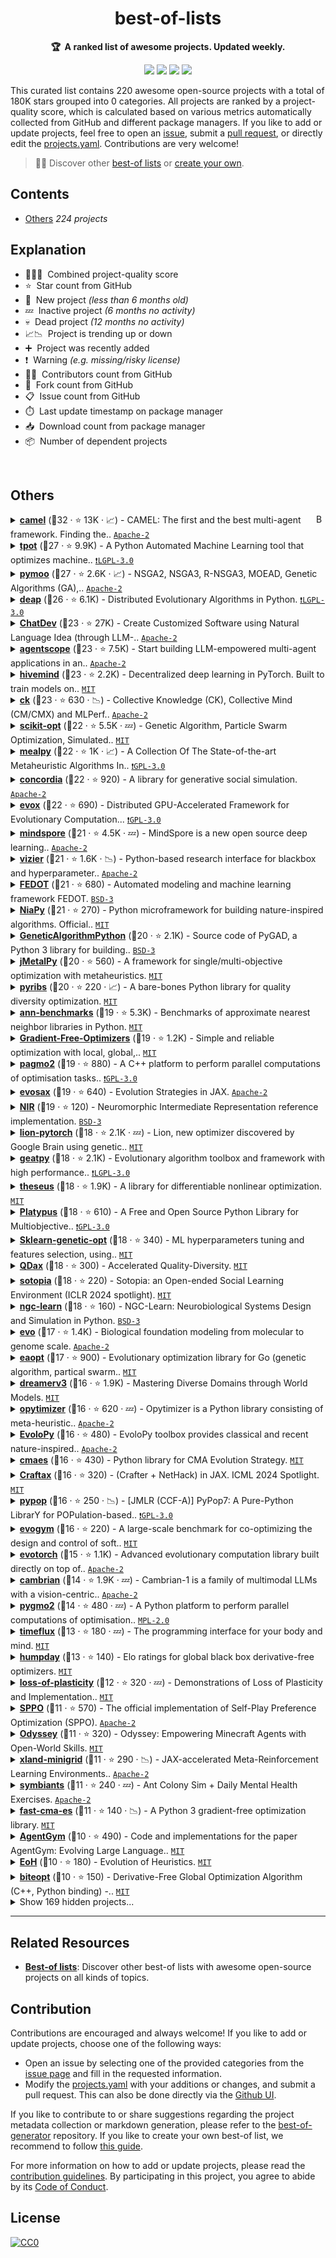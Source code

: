 <!-- markdownlint-disable -->
<h1 align="center">
    best-of-lists
    <br>
</h1>

<p align="center">
    <strong>🏆&nbsp; A ranked list of awesome projects. Updated weekly.</strong>
</p>

<p align="center">
    <a href="https://best-of.org" title="Best-of Badge"><img src="http://bit.ly/3o3EHNN"></a>
    <a href="#Contents" title="Project Count"><img src="https://img.shields.io/badge/projects-220-blue.svg?color=5ac4bf"></a>
    <a href="#Contribution" title="Contributions are welcome"><img src="https://img.shields.io/badge/contributions-welcome-green.svg"></a>
    <a href="https://github.com/evdcush/best-of-lists/releases" title="Best-of Updates"><img src="https://img.shields.io/github/release-date/evdcush/best-of-lists?color=green&label=updated"></a>
</p>

This curated list contains 220 awesome open-source projects with a total of 180K stars grouped into 0 categories. All projects are ranked by a project-quality score, which is calculated based on various metrics automatically collected from GitHub and different package managers. If you like to add or update projects, feel free to open an [issue](https://github.com/evdcush/best-of-lists/issues/new/choose), submit a [pull request](https://github.com/evdcush/best-of-lists/pulls), or directly edit the [projects.yaml](https://github.com/evdcush/best-of-lists/edit/main/projects.yaml). Contributions are very welcome!

> 🧙‍♂️  Discover other [best-of lists](https://best-of.org) or [create your own](https://github.com/best-of-lists/best-of/blob/main/create-best-of-list.md).

## Contents

- [Others](#others) _224 projects_

## Explanation
- 🥇🥈🥉&nbsp; Combined project-quality score
- ⭐️&nbsp; Star count from GitHub
- 🐣&nbsp; New project _(less than 6 months old)_
- 💤&nbsp; Inactive project _(6 months no activity)_
- 💀&nbsp; Dead project _(12 months no activity)_
- 📈📉&nbsp; Project is trending up or down
- ➕&nbsp; Project was recently added
- ❗️&nbsp; Warning _(e.g. missing/risky license)_
- 👨‍💻&nbsp; Contributors count from GitHub
- 🔀&nbsp; Fork count from GitHub
- 📋&nbsp; Issue count from GitHub
- ⏱️&nbsp; Last update timestamp on package manager
- 📥&nbsp; Download count from package manager
- 📦&nbsp; Number of dependent projects

<br>

## Others

<a href="#contents"><img align="right" width="15" height="15" src="https://git.io/JtehR" alt="Back to top"></a>

<details><summary><b><a href="https://github.com/camel-ai/camel">camel</a></b> (🥇32 ·  ⭐ 13K · 📈) - CAMEL: The first and the best multi-agent framework. Finding the.. <code><a href="http://bit.ly/3nYMfla">Apache-2</a></code></summary>

- [GitHub](https://github.com/camel-ai/camel) (👨‍💻 140 · 🔀 1.4K · 📥 880 · 📦 240 · 📋 1.1K - 32% open · ⏱️ 26.06.2025):

	```
	git clone https://github.com/camel-ai/camel
	```
</details>
<details><summary><b><a href="https://github.com/EpistasisLab/tpot">tpot</a></b> (🥇27 ·  ⭐ 9.9K) - A Python Automated Machine Learning tool that optimizes machine.. <code><a href="http://bit.ly/37RvQcA">❗️LGPL-3.0</a></code></summary>

- [GitHub](https://github.com/EpistasisLab/tpot) (👨‍💻 10 · 🔀 1.6K · 📦 3.5K · 📋 940 - 31% open · ⏱️ 15.05.2025):

	```
	git clone https://github.com/EpistasisLab/tpot
	```
</details>
<details><summary><b><a href="https://github.com/anyoptimization/pymoo">pymoo</a></b> (🥇27 ·  ⭐ 2.6K · 📈) - NSGA2, NSGA3, R-NSGA3, MOEAD, Genetic Algorithms (GA),.. <code><a href="http://bit.ly/3nYMfla">Apache-2</a></code></summary>

- [GitHub](https://github.com/anyoptimization/pymoo) (👨‍💻 69 · 🔀 420 · 📦 1.8K · 📋 460 - 1% open · ⏱️ 25.06.2025):

	```
	git clone https://github.com/anyoptimization/pymoo
	```
</details>
<details><summary><b><a href="https://github.com/DEAP/deap">deap</a></b> (🥇26 ·  ⭐ 6.1K) - Distributed Evolutionary Algorithms in Python. <code><a href="http://bit.ly/37RvQcA">❗️LGPL-3.0</a></code></summary>

- [GitHub](https://github.com/DEAP/deap) (👨‍💻 91 · 🔀 1.1K · 📦 6.8K · 📋 520 - 44% open · ⏱️ 04.05.2025):

	```
	git clone https://github.com/DEAP/deap
	```
</details>
<details><summary><b><a href="https://github.com/OpenBMB/ChatDev">ChatDev</a></b> (🥇23 ·  ⭐ 27K) - Create Customized Software using Natural Language Idea (through LLM-.. <code><a href="http://bit.ly/3nYMfla">Apache-2</a></code></summary>

- [GitHub](https://github.com/OpenBMB/ChatDev) (👨‍💻 64 · 🔀 3.4K · 📋 270 - 8% open · ⏱️ 30.12.2024):

	```
	git clone https://github.com/OpenBMB/ChatDev
	```
</details>
<details><summary><b><a href="https://github.com/modelscope/agentscope">agentscope</a></b> (🥇23 ·  ⭐ 7.5K) - Start building LLM-empowered multi-agent applications in an.. <code><a href="http://bit.ly/3nYMfla">Apache-2</a></code></summary>

- [GitHub](https://github.com/modelscope/agentscope) (👨‍💻 37 · 🔀 440 · 📥 40 · 📦 30 · 📋 210 - 25% open · ⏱️ 11.06.2025):

	```
	git clone https://github.com/modelscope/agentscope
	```
</details>
<details><summary><b><a href="https://github.com/learning-at-home/hivemind">hivemind</a></b> (🥇23 ·  ⭐ 2.2K) - Decentralized deep learning in PyTorch. Built to train models on.. <code><a href="http://bit.ly/34MBwT8">MIT</a></code></summary>

- [GitHub](https://github.com/learning-at-home/hivemind) (👨‍💻 33 · 🔀 180 · 📦 130 · 📋 180 - 39% open · ⏱️ 06.05.2025):

	```
	git clone https://github.com/learning-at-home/hivemind
	```
</details>
<details><summary><b><a href="https://github.com/mlcommons/ck">ck</a></b> (🥇23 ·  ⭐ 630 · 📉) - Collective Knowledge (CK), Collective Mind (CM/CMX) and MLPerf.. <code><a href="http://bit.ly/3nYMfla">Apache-2</a></code></summary>

- [GitHub](https://github.com/mlcommons/ck) (👨‍💻 34 · 🔀 110 · 📦 120 · 📋 500 - 1% open · ⏱️ 07.05.2025):

	```
	git clone https://github.com/mlcommons/ck
	```
</details>
<details><summary><b><a href="https://github.com/guofei9987/scikit-opt">scikit-opt</a></b> (🥇22 ·  ⭐ 5.5K · 💤) - Genetic Algorithm, Particle Swarm Optimization, Simulated.. <code><a href="http://bit.ly/34MBwT8">MIT</a></code></summary>

- [GitHub](https://github.com/guofei9987/scikit-opt) (👨‍💻 24 · 🔀 990 · 📦 280 · 📋 180 - 37% open · ⏱️ 23.06.2024):

	```
	git clone https://github.com/guofei9987/scikit-opt
	```
</details>
<details><summary><b><a href="https://github.com/thieu1995/mealpy">mealpy</a></b> (🥇22 ·  ⭐ 1K · 📈) - A Collection Of The State-of-the-art Metaheuristic Algorithms In.. <code><a href="http://bit.ly/2M0xdwT">❗️GPL-3.0</a></code></summary>

- [GitHub](https://github.com/thieu1995/mealpy) (👨‍💻 19 · 🔀 200 · 📦 190 · 📋 160 - 8% open · ⏱️ 05.06.2025):

	```
	git clone https://github.com/thieu1995/mealpy
	```
</details>
<details><summary><b><a href="https://github.com/google-deepmind/concordia">concordia</a></b> (🥇22 ·  ⭐ 920) - A library for generative social simulation. <code><a href="http://bit.ly/3nYMfla">Apache-2</a></code></summary>

- [GitHub](https://github.com/google-deepmind/concordia) (👨‍💻 27 · 🔀 180 · 📦 15 · 📋 46 - 17% open · ⏱️ 26.06.2025):

	```
	git clone https://github.com/google-deepmind/concordia
	```
</details>
<details><summary><b><a href="https://github.com/EMI-Group/evox">evox</a></b> (🥇22 ·  ⭐ 690) - Distributed GPU-Accelerated Framework for Evolutionary Computation... <code><a href="http://bit.ly/2M0xdwT">❗️GPL-3.0</a></code></summary>

- [GitHub](https://github.com/EMI-Group/evox) (👨‍💻 28 · 🔀 100 · 📦 10 · ⏱️ 23.06.2025):

	```
	git clone https://github.com/EMI-Group/evox
	```
</details>
<details><summary><b><a href="https://github.com/mindspore-ai/mindspore">mindspore</a></b> (🥇21 ·  ⭐ 4.5K · 💤) - MindSpore is a new open source deep learning.. <code><a href="http://bit.ly/3nYMfla">Apache-2</a></code></summary>

- [GitHub](https://github.com/mindspore-ai/mindspore) (👨‍💻 1.6K · 🔀 710 · 📋 290 - 61% open · ⏱️ 28.07.2024):

	```
	git clone https://github.com/mindspore-ai/mindspore
	```
</details>
<details><summary><b><a href="https://github.com/google/vizier">vizier</a></b> (🥇21 ·  ⭐ 1.6K · 📉) - Python-based research interface for blackbox and hyperparameter.. <code><a href="http://bit.ly/3nYMfla">Apache-2</a></code></summary>

- [GitHub](https://github.com/google/vizier) (👨‍💻 25 · 🔀 100 · 📋 43 - 2% open · ⏱️ 26.06.2025):

	```
	git clone https://github.com/google/vizier
	```
</details>
<details><summary><b><a href="https://github.com/aimclub/FEDOT">FEDOT</a></b> (🥇21 ·  ⭐ 680) - Automated modeling and machine learning framework FEDOT. <code><a href="http://bit.ly/3aKzpTv">BSD-3</a></code></summary>

- [GitHub](https://github.com/aimclub/FEDOT) (👨‍💻 38 · 🔀 87 · 📦 64 · 📋 570 - 11% open · ⏱️ 04.06.2025):

	```
	git clone https://github.com/aimclub/FEDOT
	```
</details>
<details><summary><b><a href="https://github.com/NiaOrg/NiaPy">NiaPy</a></b> (🥇21 ·  ⭐ 270) - Python microframework for building nature-inspired algorithms. Official.. <code><a href="http://bit.ly/34MBwT8">MIT</a></code></summary>

- [GitHub](https://github.com/NiaOrg/NiaPy) (👨‍💻 34 · 🔀 81 · 📦 110 · 📋 100 - 3% open · ⏱️ 06.01.2025):

	```
	git clone https://github.com/NiaOrg/NiaPy
	```
</details>
<details><summary><b><a href="https://github.com/ahmedfgad/GeneticAlgorithmPython">GeneticAlgorithmPython</a></b> (🥇20 ·  ⭐ 2.1K) - Source code of PyGAD, a Python 3 library for building.. <code><a href="http://bit.ly/3aKzpTv">BSD-3</a></code></summary>

- [GitHub](https://github.com/ahmedfgad/GeneticAlgorithmPython) (👨‍💻 24 · 🔀 480 · 📥 1.2K · 📋 170 - 57% open · ⏱️ 26.06.2025):

	```
	git clone https://github.com/ahmedfgad/GeneticAlgorithmPython
	```
</details>
<details><summary><b><a href="https://github.com/jMetal/jMetalPy">jMetalPy</a></b> (🥇20 ·  ⭐ 560) - A framework for single/multi-objective optimization with metaheuristics. <code><a href="http://bit.ly/34MBwT8">MIT</a></code></summary>

- [GitHub](https://github.com/jMetal/jMetalPy) (👨‍💻 34 · 🔀 150 · 📥 100 · 📦 100 · 📋 110 - 8% open · ⏱️ 26.06.2025):

	```
	git clone https://github.com/jMetal/jMetalPy
	```
</details>
<details><summary><b><a href="https://github.com/icaros-usc/pyribs">pyribs</a></b> (🥇20 ·  ⭐ 220 · 📈) - A bare-bones Python library for quality diversity optimization. <code><a href="http://bit.ly/34MBwT8">MIT</a></code></summary>

- [GitHub](https://github.com/icaros-usc/pyribs) (👨‍💻 17 · 🔀 41 · 📦 72 · 📋 110 - 8% open · ⏱️ 25.06.2025):

	```
	git clone https://github.com/icaros-usc/pyribs
	```
</details>
<details><summary><b><a href="https://github.com/erikbern/ann-benchmarks">ann-benchmarks</a></b> (🥈19 ·  ⭐ 5.3K) - Benchmarks of approximate nearest neighbor libraries in Python. <code><a href="http://bit.ly/34MBwT8">MIT</a></code></summary>

- [GitHub](https://github.com/erikbern/ann-benchmarks) (👨‍💻 110 · 🔀 780 · 📋 240 - 34% open · ⏱️ 10.06.2025):

	```
	git clone https://github.com/erikbern/ann-benchmarks
	```
</details>
<details><summary><b><a href="https://github.com/SimonBlanke/Gradient-Free-Optimizers">Gradient-Free-Optimizers</a></b> (🥈19 ·  ⭐ 1.2K) - Simple and reliable optimization with local, global,.. <code><a href="http://bit.ly/34MBwT8">MIT</a></code></summary>

- [GitHub](https://github.com/SimonBlanke/Gradient-Free-Optimizers) (👨‍💻 10 · 🔀 88 · 📥 62 · 📦 40 · 📋 57 - 28% open · ⏱️ 17.06.2025):

	```
	git clone https://github.com/SimonBlanke/Gradient-Free-Optimizers
	```
</details>
<details><summary><b><a href="https://github.com/esa/pagmo2">pagmo2</a></b> (🥈19 ·  ⭐ 880) - A C++ platform to perform parallel computations of optimisation tasks.. <code><a href="http://bit.ly/2M0xdwT">❗️GPL-3.0</a></code></summary>

- [GitHub](https://github.com/esa/pagmo2) (👨‍💻 61 · 🔀 160 · 📋 250 - 19% open · ⏱️ 26.06.2025):

	```
	git clone https://github.com/esa/pagmo2
	```
</details>
<details><summary><b><a href="https://github.com/RobertTLange/evosax">evosax</a></b> (🥈19 ·  ⭐ 640) - Evolution Strategies in JAX. <code><a href="http://bit.ly/3nYMfla">Apache-2</a></code></summary>

- [GitHub](https://github.com/RobertTLange/evosax) (👨‍💻 10 · 🔀 50 · 📦 160 · 📋 49 - 8% open · ⏱️ 11.06.2025):

	```
	git clone https://github.com/RobertTLange/evosax
	```
</details>
<details><summary><b><a href="https://github.com/neuromorphs/NIR">NIR</a></b> (🥈19 ·  ⭐ 120) - Neuromorphic Intermediate Representation reference implementation. <code><a href="http://bit.ly/3aKzpTv">BSD-3</a></code></summary>

- [GitHub](https://github.com/neuromorphs/NIR) (👨‍💻 19 · 🔀 24 · 📦 98 · 📋 49 - 30% open · ⏱️ 16.06.2025):

	```
	git clone https://github.com/neuromorphs/NIR
	```
</details>
<details><summary><b><a href="https://github.com/lucidrains/lion-pytorch">lion-pytorch</a></b> (🥈18 ·  ⭐ 2.1K · 💤) - Lion, new optimizer discovered by Google Brain using genetic.. <code><a href="http://bit.ly/34MBwT8">MIT</a></code></summary>

- [GitHub](https://github.com/lucidrains/lion-pytorch) (👨‍💻 6 · 🔀 53 · 📦 1.1K · 📋 24 - 33% open · ⏱️ 27.11.2024):

	```
	git clone https://github.com/lucidrains/lion-pytorch
	```
</details>
<details><summary><b><a href="https://github.com/geatpy-dev/geatpy">geatpy</a></b> (🥈18 ·  ⭐ 2.1K) - Evolutionary algorithm toolbox and framework with high performance.. <code><a href="http://bit.ly/37RvQcA">❗️LGPL-3.0</a></code></summary>

- [GitHub](https://github.com/geatpy-dev/geatpy) (👨‍💻 8 · 🔀 730 · 📥 5K · 📋 380 - 42% open · ⏱️ 17.01.2025):

	```
	git clone https://github.com/geatpy-dev/geatpy
	```
</details>
<details><summary><b><a href="https://github.com/facebookresearch/theseus">theseus</a></b> (🥈18 ·  ⭐ 1.9K) - A library for differentiable nonlinear optimization. <code><a href="http://bit.ly/34MBwT8">MIT</a></code></summary>

- [GitHub](https://github.com/facebookresearch/theseus) (👨‍💻 27 · 🔀 130 · 📦 7 · 📋 200 - 37% open · ⏱️ 16.01.2025):

	```
	git clone https://github.com/facebookresearch/theseus
	```
</details>
<details><summary><b><a href="https://github.com/Project-Platypus/Platypus">Platypus</a></b> (🥈18 ·  ⭐ 610) - A Free and Open Source Python Library for Multiobjective.. <code><a href="http://bit.ly/2M0xdwT">❗️GPL-3.0</a></code></summary>

- [GitHub](https://github.com/Project-Platypus/Platypus) (👨‍💻 20 · 🔀 150 · 📥 23 · 📦 250 · ⏱️ 16.04.2025):

	```
	git clone https://github.com/Project-Platypus/Platypus
	```
</details>
<details><summary><b><a href="https://github.com/rodrigo-arenas/Sklearn-genetic-opt">Sklearn-genetic-opt</a></b> (🥈18 ·  ⭐ 340) - ML hyperparameters tuning and features selection, using.. <code><a href="http://bit.ly/34MBwT8">MIT</a></code></summary>

- [GitHub](https://github.com/rodrigo-arenas/Sklearn-genetic-opt) (👨‍💻 18 · 🔀 80 · 📦 67 · 📋 67 - 5% open · ⏱️ 10.06.2025):

	```
	git clone https://github.com/rodrigo-arenas/Sklearn-genetic-opt
	```
</details>
<details><summary><b><a href="https://github.com/adaptive-intelligent-robotics/QDax">QDax</a></b> (🥈18 ·  ⭐ 300) - Accelerated Quality-Diversity. <code><a href="http://bit.ly/34MBwT8">MIT</a></code></summary>

- [GitHub](https://github.com/adaptive-intelligent-robotics/QDax) (👨‍💻 14 · 🔀 50 · 📦 19 · 📋 92 - 29% open · ⏱️ 17.06.2025):

	```
	git clone https://github.com/adaptive-intelligent-robotics/QDax
	```
</details>
<details><summary><b><a href="https://github.com/sotopia-lab/sotopia">sotopia</a></b> (🥈18 ·  ⭐ 220) - Sotopia: an Open-ended Social Learning Environment (ICLR 2024 spotlight). <code><a href="http://bit.ly/34MBwT8">MIT</a></code></summary>

- [GitHub](https://github.com/sotopia-lab/sotopia) (👨‍💻 19 · 🔀 33 · 📦 13 · 📋 78 - 5% open · ⏱️ 04.05.2025):

	```
	git clone https://github.com/sotopia-lab/sotopia
	```
</details>
<details><summary><b><a href="https://github.com/NACLab/ngc-learn">ngc-learn</a></b> (🥈18 ·  ⭐ 160) - NGC-Learn: Neurobiological Systems Design and Simulation in Python. <code><a href="http://bit.ly/3aKzpTv">BSD-3</a></code></summary>

- [GitHub](https://github.com/NACLab/ngc-learn) (👨‍💻 11 · 🔀 28 · 📦 8 · 📋 12 - 25% open · ⏱️ 07.06.2025):

	```
	git clone https://github.com/NACLab/ngc-learn
	```
</details>
<details><summary><b><a href="https://github.com/evo-design/evo">evo</a></b> (🥈17 ·  ⭐ 1.4K) - Biological foundation modeling from molecular to genome scale. <code><a href="http://bit.ly/3nYMfla">Apache-2</a></code></summary>

- [GitHub](https://github.com/evo-design/evo) (👨‍💻 8 · 🔀 170 · 📦 11 · 📋 73 - 47% open · ⏱️ 26.02.2025):

	```
	git clone https://github.com/evo-design/evo
	```
</details>
<details><summary><b><a href="https://github.com/MaxHalford/eaopt">eaopt</a></b> (🥈17 ·  ⭐ 900) - Evolutionary optimization library for Go (genetic algorithm, partical swarm.. <code><a href="http://bit.ly/34MBwT8">MIT</a></code></summary>

- [GitHub](https://github.com/MaxHalford/eaopt) (👨‍💻 18 · 🔀 96 · 📦 53 · 📋 23 - 39% open · ⏱️ 27.01.2025):

	```
	git clone https://github.com/MaxHalford/eaopt
	```
</details>
<details><summary><b><a href="https://github.com/danijar/dreamerv3">dreamerv3</a></b> (🥈16 ·  ⭐ 1.9K) - Mastering Diverse Domains through World Models. <code><a href="http://bit.ly/34MBwT8">MIT</a></code></summary>

- [GitHub](https://github.com/danijar/dreamerv3) (👨‍💻 9 · 🔀 330 · 📦 10 · 📋 160 - 19% open · ⏱️ 11.04.2025):

	```
	git clone https://github.com/danijar/dreamerv3
	```
</details>
<details><summary><b><a href="https://github.com/gugarosa/opytimizer">opytimizer</a></b> (🥈16 ·  ⭐ 620 · 💤) - Opytimizer is a Python library consisting of meta-heuristic.. <code><a href="http://bit.ly/3nYMfla">Apache-2</a></code></summary>

- [GitHub](https://github.com/gugarosa/opytimizer) (👨‍💻 4 · 🔀 42 · 📦 21 · ⏱️ 18.08.2024):

	```
	git clone https://github.com/gugarosa/opytimizer
	```
</details>
<details><summary><b><a href="https://github.com/7ossam81/EvoloPy">EvoloPy</a></b> (🥈16 ·  ⭐ 480) - EvoloPy toolbox provides classical and recent nature-inspired.. <code><a href="http://bit.ly/3nYMfla">Apache-2</a></code></summary>

- [GitHub](https://github.com/7ossam81/EvoloPy) (👨‍💻 12 · 🔀 230 · 📋 46 - 52% open · ⏱️ 21.04.2025):

	```
	git clone https://github.com/7ossam81/EvoloPy
	```
</details>
<details><summary><b><a href="https://github.com/CyberAgentAILab/cmaes">cmaes</a></b> (🥈16 ·  ⭐ 430) - Python library for CMA Evolution Strategy. <code><a href="http://bit.ly/34MBwT8">MIT</a></code></summary>

- [GitHub](https://github.com/CyberAgentAILab/cmaes) (👨‍💻 10 · 🔀 69 · 📥 390 · 📋 41 - 21% open · ⏱️ 27.05.2025):

	```
	git clone https://github.com/CyberAgentAILab/cmaes
	```
</details>
<details><summary><b><a href="https://github.com/MichaelTMatthews/Craftax">Craftax</a></b> (🥈16 ·  ⭐ 320) - (Crafter + NetHack) in JAX. ICML 2024 Spotlight. <code><a href="http://bit.ly/34MBwT8">MIT</a></code></summary>

- [GitHub](https://github.com/MichaelTMatthews/Craftax) (👨‍💻 9 · 🔀 31 · 📦 34 · 📋 22 - 9% open · ⏱️ 26.05.2025):

	```
	git clone https://github.com/MichaelTMatthews/Craftax
	```
</details>
<details><summary><b><a href="https://github.com/Evolutionary-Intelligence/pypop">pypop</a></b> (🥈16 ·  ⭐ 250 · 📉) - [JMLR (CCF-A)] PyPop7: A Pure-Python LibrarY for POPulation-based.. <code><a href="http://bit.ly/2M0xdwT">❗️GPL-3.0</a></code></summary>

- [GitHub](https://github.com/Evolutionary-Intelligence/pypop) (👨‍💻 16 · 🔀 39 · 📋 11 - 18% open · ⏱️ 26.06.2025):

	```
	git clone https://github.com/Evolutionary-Intelligence/pypop
	```
</details>
<details><summary><b><a href="https://github.com/EvolutionGym/evogym">evogym</a></b> (🥈16 ·  ⭐ 220) - A large-scale benchmark for co-optimizing the design and control of soft.. <code><a href="http://bit.ly/34MBwT8">MIT</a></code></summary>

- [GitHub](https://github.com/EvolutionGym/evogym) (👨‍💻 3 · 🔀 36 · 📦 15 · 📋 33 - 12% open · ⏱️ 05.06.2025):

	```
	git clone https://github.com/EvolutionGym/evogym
	```
</details>
<details><summary><b><a href="https://github.com/nnaisense/evotorch">evotorch</a></b> (🥈15 ·  ⭐ 1.1K) - Advanced evolutionary computation library built directly on top of.. <code><a href="http://bit.ly/3nYMfla">Apache-2</a></code></summary>

- [GitHub](https://github.com/nnaisense/evotorch) (👨‍💻 6 · 🔀 70 · 📋 46 - 26% open · ⏱️ 14.05.2025):

	```
	git clone https://github.com/nnaisense/evotorch
	```
</details>
<details><summary><b><a href="https://github.com/cambrian-mllm/cambrian">cambrian</a></b> (🥈14 ·  ⭐ 1.9K · 💤) - Cambrian-1 is a family of multimodal LLMs with a vision-centric.. <code><a href="http://bit.ly/3nYMfla">Apache-2</a></code></summary>

- [GitHub](https://github.com/cambrian-mllm/cambrian) (👨‍💻 4 · 🔀 130 · 📦 3 · 📋 80 - 56% open · ⏱️ 30.10.2024):

	```
	git clone https://github.com/cambrian-mllm/cambrian
	```
</details>
<details><summary><b><a href="https://github.com/esa/pygmo2">pygmo2</a></b> (🥈14 ·  ⭐ 480 · 💤) - A Python platform to perform parallel computations of optimisation.. <code><a href="http://bit.ly/3postzC">MPL-2.0</a></code></summary>

- [GitHub](https://github.com/esa/pygmo2) (👨‍💻 10 · 🔀 61 · 📋 100 - 41% open · ⏱️ 10.08.2024):

	```
	git clone https://github.com/esa/pygmo2
	```
</details>
<details><summary><b><a href="https://github.com/timeflux/timeflux">timeflux</a></b> (🥈13 ·  ⭐ 180 · 💤) - The programming interface for your body and mind. <code><a href="http://bit.ly/34MBwT8">MIT</a></code></summary>

- [GitHub](https://github.com/timeflux/timeflux) (👨‍💻 7 · 🔀 27 · 📋 34 - 50% open · ⏱️ 23.09.2024):

	```
	git clone https://github.com/timeflux/timeflux
	```
</details>
<details><summary><b><a href="https://github.com/microprediction/humpday">humpday</a></b> (🥈13 ·  ⭐ 140) - Elo ratings for global black box derivative-free optimizers. <code><a href="http://bit.ly/34MBwT8">MIT</a></code></summary>

- [GitHub](https://github.com/microprediction/humpday) (👨‍💻 5 · 🔀 20 · 📦 11 · 📋 30 - 90% open · ⏱️ 06.02.2025):

	```
	git clone https://github.com/microprediction/humpday
	```
</details>
<details><summary><b><a href="https://github.com/shibhansh/loss-of-plasticity">loss-of-plasticity</a></b> (🥈12 ·  ⭐ 320 · 💤) - Demonstrations of Loss of Plasticity and Implementation.. <code><a href="http://bit.ly/34MBwT8">MIT</a></code></summary>

- [GitHub](https://github.com/shibhansh/loss-of-plasticity) (👨‍💻 5 · 🔀 68 · 📦 5 · ⏱️ 03.11.2024):

	```
	git clone https://github.com/shibhansh/loss-of-plasticity
	```
</details>
<details><summary><b><a href="https://github.com/uclaml/SPPO">SPPO</a></b> (🥈11 ·  ⭐ 570) - The official implementation of Self-Play Preference Optimization (SPPO). <code><a href="http://bit.ly/3nYMfla">Apache-2</a></code></summary>

- [GitHub](https://github.com/uclaml/SPPO) (👨‍💻 3 · 🔀 46 · 📋 20 - 70% open · ⏱️ 23.01.2025):

	```
	git clone https://github.com/uclaml/SPPO
	```
</details>
<details><summary><b><a href="https://github.com/zju-vipa/Odyssey">Odyssey</a></b> (🥈11 ·  ⭐ 320) - Odyssey: Empowering Minecraft Agents with Open-World Skills. <code><a href="http://bit.ly/34MBwT8">MIT</a></code></summary>

- [GitHub](https://github.com/zju-vipa/Odyssey) (👨‍💻 4 · 🔀 18 · 📋 12 - 25% open · ⏱️ 17.06.2025):

	```
	git clone https://github.com/zju-vipa/Odyssey
	```
</details>
<details><summary><b><a href="https://github.com/dunnolab/xland-minigrid">xland-minigrid</a></b> (🥈11 ·  ⭐ 290 · 📉) - JAX-accelerated Meta-Reinforcement Learning Environments.. <code><a href="http://bit.ly/3nYMfla">Apache-2</a></code></summary>

- [GitHub](https://github.com/dunnolab/xland-minigrid) (👨‍💻 8 · 🔀 20 · 📋 20 - 30% open · ⏱️ 26.05.2025):

	```
	git clone https://github.com/corl-team/xland-minigrid
	```
</details>
<details><summary><b><a href="https://github.com/MeoMix/symbiants">symbiants</a></b> (🥈11 ·  ⭐ 240 · 💤) - Ant Colony Sim + Daily Mental Health Exercises. <code><a href="http://bit.ly/3nYMfla">Apache-2</a></code></summary>

- [GitHub](https://github.com/MeoMix/symbiants) (👨‍💻 3 · 🔀 4 · 📋 49 - 42% open · ⏱️ 13.08.2024):

	```
	git clone https://github.com/MeoMix/symbiants
	```
</details>
<details><summary><b><a href="https://github.com/dietmarwo/fast-cma-es">fast-cma-es</a></b> (🥈11 ·  ⭐ 140 · 📉) - A Python 3 gradient-free optimization library. <code><a href="http://bit.ly/34MBwT8">MIT</a></code></summary>

- [GitHub](https://github.com/dietmarwo/fast-cma-es) (👨‍💻 6 · 🔀 20 · 📦 80 · 📋 19 - 21% open · ⏱️ 08.04.2025):

	```
	git clone https://github.com/dietmarwo/fast-cma-es
	```
</details>
<details><summary><b><a href="https://github.com/WooooDyy/AgentGym">AgentGym</a></b> (🥉10 ·  ⭐ 490) - Code and implementations for the paper AgentGym: Evolving Large Language.. <code><a href="http://bit.ly/34MBwT8">MIT</a></code></summary>

- [GitHub](https://github.com/WooooDyy/AgentGym) (👨‍💻 9 · 🔀 61 · 📋 27 - 44% open · ⏱️ 11.03.2025):

	```
	git clone https://github.com/WooooDyy/AgentGym
	```
</details>
<details><summary><b><a href="https://github.com/FeiLiu36/EoH">EoH</a></b> (🥉10 ·  ⭐ 180) - Evolution of Heuristics. <code><a href="http://bit.ly/34MBwT8">MIT</a></code></summary>

- [GitHub](https://github.com/FeiLiu36/EoH) (👨‍💻 4 · 🔀 28 · 📋 15 - 20% open · ⏱️ 17.02.2025):

	```
	git clone https://github.com/FeiLiu36/EoH
	```
</details>
<details><summary><b><a href="https://github.com/avaneev/biteopt">biteopt</a></b> (🥉10 ·  ⭐ 150) - Derivative-Free Global Optimization Algorithm (C++, Python binding) -.. <code><a href="http://bit.ly/34MBwT8">MIT</a></code></summary>

- [GitHub](https://github.com/avaneev/biteopt) (🔀 9 · ⏱️ 05.02.2025):

	```
	git clone https://github.com/avaneev/biteopt
	```
</details>
<details><summary>Show 169 hidden projects...</summary>

- <b><a href="https://github.com/microsoft/malmo">malmo</a></b> (🥇25 ·  ⭐ 4.2K · 💀) - Project Malmo is a platform for Artificial Intelligence experimentation.. <code><a href="http://bit.ly/34MBwT8">MIT</a></code>
- <b><a href="https://github.com/brainflow-dev/brainflow">brainflow</a></b> (🥇25 ·  ⭐ 1.4K) - BrainFlow is a library intended to obtain, parse and analyze.. <code>❗Unlicensed</code>
- <b><a href="https://github.com/nengo/nengo">nengo</a></b> (🥇23 ·  ⭐ 870) - A Python library for creating and simulating large-scale brain models. <code>❗Unlicensed</code>
- <b><a href="https://github.com/ljvmiranda921/pyswarms">pyswarms</a></b> (🥇22 ·  ⭐ 1.3K · 💀) - A research toolkit for particle swarm optimization in Python. <code><a href="http://bit.ly/34MBwT8">MIT</a></code>
- <b><a href="https://github.com/trevorstephens/gplearn">gplearn</a></b> (🥇21 ·  ⭐ 1.7K · 💀) - Genetic Programming in Python, with a scikit-learn inspired API. <code><a href="http://bit.ly/3aKzpTv">BSD-3</a></code>
- <b><a href="https://github.com/CMA-ES/pycma">pycma</a></b> (🥇21 ·  ⭐ 1.2K) - Python implementation of CMA-ES. <code>❗Unlicensed</code>
- <b><a href="https://github.com/kolbytn/mindcraft">mindcraft</a></b> (🥈19 ·  ⭐ 3.6K) -  <code><a href="http://bit.ly/34MBwT8">MIT</a></code>
- <b><a href="https://github.com/huawei-noah/HEBO">HEBO</a></b> (🥈19 ·  ⭐ 2.6K) - Bayesian optimisation & Reinforcement Learning library developed by.. <code>❗Unlicensed</code>
- <b><a href="https://github.com/minerllabs/minerl">minerl</a></b> (🥈18 ·  ⭐ 810) - MineRL Competition for Sample Efficient Reinforcement Learning -.. <code>❗Unlicensed</code>
- <b><a href="https://github.com/rsteca/sklearn-deap">sklearn-deap</a></b> (🥈18 ·  ⭐ 770 · 💀) - Use evolutionary algorithms instead of gridsearch in scikit-.. <code><a href="http://bit.ly/34MBwT8">MIT</a></code>
- <b><a href="https://github.com/mikelma/craftium">craftium</a></b> (🥈18 ·  ⭐ 80 · 📈) - A framework for creating rich, 3D, Minecraft-like single and.. <code>❗Unlicensed</code>
- <b><a href="https://github.com/rh12503/triangula">triangula</a></b> (🥈17 ·  ⭐ 3.9K · 💀) - Generate high-quality triangulated and polygonal art from images. <code><a href="http://bit.ly/34MBwT8">MIT</a></code>
- <b><a href="https://github.com/optuna/optunahub">optunahub</a></b> (🥈17 ·  ⭐ 45) - Python library to use packages in OptunaHub. <code><a href="http://bit.ly/34MBwT8">MIT</a></code>
- <b><a href="https://github.com/Chakazul/Lenia">Lenia</a></b> (🥈16 ·  ⭐ 3.7K · 💀) - Lenia - Mathematical Life Forms. <code><a href="http://bit.ly/34MBwT8">MIT</a></code>
- <b><a href="https://github.com/BIMK/PlatEMO">PlatEMO</a></b> (🥈16 ·  ⭐ 1.9K) - Evolutionary multi-objective optimization platform. <code>❗Unlicensed</code>
- <b><a href="https://github.com/CarperAI/OpenELM">OpenELM</a></b> (🥈15 ·  ⭐ 720 · 💀) - Evolution Through Large Models. <code><a href="http://bit.ly/34MBwT8">MIT</a></code>
- <b><a href="https://github.com/HaaLeo/swarmlib">swarmlib</a></b> (🥈15 ·  ⭐ 540 · 💀) - This repository implements several swarm optimization algorithms.. <code><a href="http://bit.ly/3aKzpTv">BSD-3</a></code>
- <b><a href="https://github.com/danijar/crafter">crafter</a></b> (🥈15 ·  ⭐ 450 · 💀) - Benchmarking the Spectrum of Agent Capabilities. <code><a href="http://bit.ly/34MBwT8">MIT</a></code>
- <b><a href="https://github.com/firefly-cpp/NiaAML">NiaAML</a></b> (🥈15 ·  ⭐ 34) - Python automated machine learning framework. <code><a href="http://bit.ly/34MBwT8">MIT</a></code>
- <b><a href="https://github.com/google/evojax">evojax</a></b> (🥈14 ·  ⭐ 900 · 💤) -  <code><a href="http://bit.ly/3nYMfla">Apache-2</a></code>
- <b><a href="https://github.com/XAI-liacs/LLaMEA">LLaMEA</a></b> (🥈14 ·  ⭐ 44) - Large Language Model Evolutionary Algorithm. <code><a href="http://bit.ly/34MBwT8">MIT</a></code>
- <b><a href="https://github.com/Helmholtz-AI-Energy/propulate">propulate</a></b> (🥈14 ·  ⭐ 39) - Propulate is an asynchronous population-based optimization algorithm.. <code><a href="http://bit.ly/3aKzpTv">BSD-3</a></code>
- <b><a href="https://github.com/Jason2Brownlee/CleverAlgorithms">CleverAlgorithms</a></b> (🥈13 ·  ⭐ 2.1K) - Clever Algorithms: Nature-Inspired Programming Recipes. <code>❗Unlicensed</code>
- <b><a href="https://github.com/openai/multi-agent-emergence-environments">multi-agent-emergence-environments</a></b> (🥈13 ·  ⭐ 1.7K · 💀) - Environment generation code for the paper Emergent.. <code><a href="http://bit.ly/34MBwT8">MIT</a></code>
- <b><a href="https://github.com/google/brain-tokyo-workshop">brain-tokyo-workshop</a></b> (🥈13 ·  ⭐ 1.3K · 💀) -  <code><a href="http://bit.ly/3nYMfla">Apache-2</a></code>
- <b><a href="https://github.com/kthohr/optim">optim</a></b> (🥈13 ·  ⭐ 860 · 💀) - OptimLib: a lightweight C++ library of numerical optimization.. <code><a href="http://bit.ly/3nYMfla">Apache-2</a></code>
- <b><a href="https://github.com/fcampelo/EC-Bestiary">EC-Bestiary</a></b> (🥈13 ·  ⭐ 640 · 💀) - A bestiary of evolutionary, swarm and other metaphor-.. <code>❗Unlicensed</code>
- <b><a href="https://github.com/williamhunter/topy">topy</a></b> (🥈13 ·  ⭐ 520 · 💀) - Topology Optimization using Python. <code>❗Unlicensed</code>
- <b><a href="https://github.com/Pattio/DeepSwarm">DeepSwarm</a></b> (🥈13 ·  ⭐ 320 · 💀) - Neural Architecture Search Powered by Swarm Intelligence. <code><a href="http://bit.ly/34MBwT8">MIT</a></code>
- <b><a href="https://github.com/lantunes/cellpylib">cellpylib</a></b> (🥈13 ·  ⭐ 240 · 💀) - A library for working with Cellular Automata, for Python. <code><a href="http://bit.ly/3nYMfla">Apache-2</a></code>
- <b><a href="https://github.com/Evolutionary-Intelligence/DistributedEvolutionaryComputation">DistributedEvolutionaryComputation</a></b> (🥈13 ·  ⭐ 140) - A (still growing) paper list of Evolutionary.. <code><a href="https://tldrlegal.com/search?q=CC0-1.0">❗️CC0-1.0</a></code>
- <b><a href="https://github.com/firefly-cpp/FireflyAlgorithm">FireflyAlgorithm</a></b> (🥈13 ·  ⭐ 59) - Implementation of Firefly Algorithm in Python. <code><a href="http://bit.ly/34MBwT8">MIT</a></code>
- <b><a href="https://github.com/CWI-EvolutionaryIntelligence/GOMEA">gomea</a></b> (🥈13 ·  ⭐ 22) - Library for optimization with the model-based evolutionary algorithm GOMEA.. <code><a href="http://bit.ly/34MBwT8">MIT</a></code>
- <b><a href="https://github.com/davidrmiller/biosim4">biosim4</a></b> (🥈12 ·  ⭐ 3.3K · 💤) - Biological evolution simulator. <code>❗Unlicensed</code>
- <b><a href="https://github.com/openai/evolution-strategies-starter">evolution-strategies-starter</a></b> (🥈12 ·  ⭐ 1.6K · 💀) - Code for the paper Evolution Strategies as a Scalable.. <code><a href="http://bit.ly/34MBwT8">MIT</a></code>
- <b><a href="https://github.com/diambra/arena">arena</a></b> (🥈12 ·  ⭐ 340 · 💤) - DIAMBRA Arena: a New Reinforcement Learning Platform for.. <code>❗Unlicensed</code>
- <b><a href="https://github.com/Gentopia-AI/Gentopia">Gentopia</a></b> (🥈12 ·  ⭐ 320 · 💀) - Build Hierarchical Autonomous Agents through Config. Collaborative.. <code><a href="http://bit.ly/34MBwT8">MIT</a></code>
- <b><a href="https://github.com/brandontrabucco/design-bench">design-bench</a></b> (🥈12 ·  ⭐ 92 · 💀) - Benchmarks for Model-Based Optimization. <code><a href="http://bit.ly/34MBwT8">MIT</a></code>
- <b><a href="https://github.com/automl/DEHB">DEHB</a></b> (🥈12 ·  ⭐ 81) -  <code><a href="http://bit.ly/3nYMfla">Apache-2</a></code>
- <b><a href="https://github.com/jasonwebb/morphogenesis-resources">morphogenesis-resources</a></b> (🥈11 ·  ⭐ 2.1K) - Resources on the topic of digital morphogenesis.. <code>❗Unlicensed</code>
- <b><a href="https://github.com/uber-research/deep-neuroevolution">deep-neuroevolution</a></b> (🥈11 ·  ⭐ 1.7K · 💀) - Deep Neuroevolution. <code>❗Unlicensed</code>
- <b><a href="https://github.com/hardmaru/estool">estool</a></b> (🥈11 ·  ⭐ 950 · 💀) - Evolution Strategies Tool. <code>❗Unlicensed</code>
- <b><a href="https://github.com/sferes2/sferes2">sferes2</a></b> (🥈11 ·  ⭐ 160 · 💀) - A lightweight, generic C++11 framework for evolutionary.. <code>❗Unlicensed</code>
- <b><a href="https://github.com/kstaats/karoo_gp">karoo_gp</a></b> (🥈11 ·  ⭐ 160 · 💀) - A Genetic Programming platform for Python with TensorFlow.. <code>❗Unlicensed</code>
- <b><a href="https://github.com/evoplex/evoplex">evoplex</a></b> (🥈11 ·  ⭐ 140 · 💀) - Evoplex is a fast, robust and extensible platform for.. <code>❗Unlicensed</code>
- <b><a href="https://github.com/quality-diversity/quality-diversity.github.io">quality-diversity.github.io</a></b> (🥈11 ·  ⭐ 45) - Website for Quality-Diversity optimisation algorithms. <code>❗Unlicensed</code>
- <b><a href="https://github.com/automl/hypersweeper">hypersweeper</a></b> (🥈11 ·  ⭐ 12) - Hydra sweeper integration of our favorite optimization.. <code>❗Unlicensed</code>
- <b><a href="https://github.com/trekhleb/self-parking-car-evolution">self-parking-car-evolution</a></b> (🥉10 ·  ⭐ 740 · 💀) - Training the car to do self-parking using a genetic.. <code><a href="http://bit.ly/34MBwT8">MIT</a></code>
- <b><a href="https://github.com/100/Solid">Solid</a></b> (🥉10 ·  ⭐ 580 · 💀) - A comprehensive gradient-free optimization framework written in Python. <code><a href="http://bit.ly/34MBwT8">MIT</a></code>
- <b><a href="https://github.com/kaushalshetty/FeatureSelectionGA">FeatureSelectionGA</a></b> (🥉10 ·  ⭐ 370 · 💀) - Feature Selection using Genetic Algorithm (DEAP.. <code><a href="http://bit.ly/34MBwT8">MIT</a></code>
- <b><a href="https://github.com/google-research/self-organising-systems">self-organising-systems</a></b> (🥉10 ·  ⭐ 360) -  <code><a href="http://bit.ly/3nYMfla">Apache-2</a></code>
- <b><a href="https://github.com/jennyzzt/awesome-open-ended">awesome-open-ended</a></b> (🥉10 ·  ⭐ 300) - Awesome Open-ended AI. <code>❗Unlicensed</code>
- <b><a href="https://github.com/thieu1995/metaheuristics">metaheuristics</a></b> (🥉10 ·  ⭐ 290 · 💀) - Implement the-state-of-the-art meta-heuristic algorithms.. <code><a href="http://bit.ly/3nYMfla">Apache-2</a></code>
- <b><a href="https://github.com/PacktPublishing/Hands-On-Genetic-Algorithms-with-Python">Hands-On-Genetic-Algorithms-with-Python</a></b> (🥉10 ·  ⭐ 270 · 💀) - Hands-On Genetic Algorithms with Python, Published by.. <code><a href="http://bit.ly/34MBwT8">MIT</a></code>
- <b><a href="https://github.com/dcmocanu/sparse-evolutionary-artificial-neural-networks">sparse-evolutionary-artificial-neural-networks</a></b> (🥉10 ·  ⭐ 250 · 💀) - Always sparse. Never dense. But never say never. A.. <code><a href="http://bit.ly/34MBwT8">MIT</a></code>
- <b><a href="https://github.com/logancyang/loss-landscape-anim">loss-landscape-anim</a></b> (🥉10 ·  ⭐ 160 · 💀) - Create animations for the optimization trajectory of.. <code><a href="http://bit.ly/34MBwT8">MIT</a></code>
- <b><a href="https://github.com/aimclub/GEFEST">GEFEST</a></b> (🥉10 ·  ⭐ 61) - Toolbox for the generative design of geometrically-encoded physical.. <code><a href="http://bit.ly/3aKzpTv">BSD-3</a></code>
- <b><a href="https://github.com/SwarmRL/SwarmRL">SwarmRL</a></b> (🥉10 ·  ⭐ 35) - Multi agent reinforcement learning for intelligent active matter. <code><a href="http://bit.ly/2M0xmjV">EPL-2.0</a></code>
- <b><a href="https://github.com/EASEA/easea">easea</a></b> (🥉10 ·  ⭐ 18 · 💀) - EASEA (EAsy Specification of Evolutionary Algorithms) is an.. <code><a href="http://bit.ly/3pwmjO5">❗️AGPL-3.0</a></code>
- <b><a href="https://github.com/NACLab/ngc-museum">ngc-museum</a></b> (🥉10 ·  ⭐ 15) - NGC Museum: Biomimetic Credit Assignment and Brain-Inspired Computing.. <code><a href="http://bit.ly/3aKzpTv">BSD-3</a></code>
- <b><a href="https://github.com/firefly-cpp/NiaAML-GUI">NiaAML-GUI</a></b> (🥉10 ·  ⭐ 6) - GUI for NiaAML Python package. <code><a href="http://bit.ly/34MBwT8">MIT</a></code>
- <b><a href="https://github.com/opoframework/opof">opof</a></b> (🥉10 ·  ⭐ 4 · 💀) - The Open Planner Optimization Framework (OPOF). <code><a href="http://bit.ly/3aKzpTv">BSD-3</a></code>
- <b><a href="https://github.com/arcelien/pba">pba</a></b> (🥉9 ·  ⭐ 510 · 💀) - Efficient Learning of Augmentation Policy Schedules. <code><a href="http://bit.ly/3nYMfla">Apache-2</a></code>
- <b><a href="https://github.com/PKU-YuanGroup/Machine-Mindset">Machine-Mindset</a></b> (🥉9 ·  ⭐ 480 · 💀) - An MBTI Exploration of Large Language Models. <code><a href="http://bit.ly/3nYMfla">Apache-2</a></code>
- <b><a href="https://github.com/henry-yeh/DeepACO">DeepACO</a></b> (🥉9 ·  ⭐ 160 · 💤) - [NeurIPS 2023] DeepACO: Neural-enhanced Ant Systems for Combinatorial.. <code><a href="http://bit.ly/34MBwT8">MIT</a></code>
- <b><a href="https://github.com/NVlabs/Bongard-LOGO">Bongard-LOGO</a></b> (🥉9 ·  ⭐ 52 · 💀) - Bongard-LOGO is a Python code repository with the purpose of.. <code><a href="http://bit.ly/34MBwT8">MIT</a></code>
- <b><a href="https://github.com/SioKCronin/swarmopt">swarmopt</a></b> (🥉9 ·  ⭐ 34) - Swarm intelligence optimizer. <code><a href="http://bit.ly/34MBwT8">MIT</a></code>
- <b><a href="https://github.com/neurreps/awesome-neural-geometry">awesome-neural-geometry</a></b> (🥉8 ·  ⭐ 980) - A curated collection of resources and research.. <code>❗Unlicensed</code>
- <b><a href="https://github.com/minyoungg/platonic-rep">platonic-rep</a></b> (🥉8 ·  ⭐ 570) -  <code>❗Unlicensed</code>
- <b><a href="https://github.com/google-deepmind/alphastar">alphastar</a></b> (🥉8 ·  ⭐ 480 · 💀) -  <code><a href="http://bit.ly/3nYMfla">Apache-2</a></code>
- <b><a href="https://github.com/uber-research/differentiable-plasticity">differentiable-plasticity</a></b> (🥉8 ·  ⭐ 400 · 💀) - Implementations of the algorithms described in.. <code>❗Unlicensed</code>
- <b><a href="https://github.com/NeuralNine/ai-car-simulation">ai-car-simulation</a></b> (🥉8 ·  ⭐ 290 · 💀) - A simple self-driving AI car game, which uses NEAT. <code>❗Unlicensed</code>
- <b><a href="https://github.com/yeshenpy/Awesome-Evolutionary-Reinforcement-Learning">Awesome-Evolutionary-Reinforcement-Learning</a></b> (🥉8 ·  ⭐ 280 · 💤) - Research Papers and Code Repository on the.. <code>❗Unlicensed</code>
- <b><a href="https://github.com/FeiLiu36/LLM4Opt">LLM4Opt</a></b> (🥉8 ·  ⭐ 260 · 💤) - A Collection on Large Language Models for Optimization. <code>❗Unlicensed</code>
- <b><a href="https://github.com/openai/EPG">EPG</a></b> (🥉8 ·  ⭐ 250 · 💀) - Code for the paper Evolved Policy Gradients. <code><a href="http://bit.ly/34MBwT8">MIT</a></code>
- <b><a href="https://github.com/baopng/NSGA-II">NSGA-II</a></b> (🥉8 ·  ⭐ 220 · 💤) - Implementation of NSGA-II algorithm in form of a python library. <code>❗Unlicensed</code>
- <b><a href="https://github.com/Sohl-Dickstein/fractal">fractal</a></b> (🥉8 ·  ⭐ 210 · 💀) - The boundary of neural network trainability is fractal. <code><a href="http://bit.ly/34MBwT8">MIT</a></code>
- <b><a href="https://github.com/facebookresearch/minimax">minimax</a></b> (🥉8 ·  ⭐ 190 · 💤) - Efficient baselines for autocurricula in JAX. <code><a href="http://bit.ly/3nYMfla">Apache-2</a></code>
- <b><a href="https://github.com/EMI-Group/evoxbench">evoxbench</a></b> (🥉8 ·  ⭐ 130) - Transforming Neural Architecture Search (NAS) into multi-objective.. <code><a href="http://bit.ly/2M0xdwT">❗️GPL-3.0</a></code>
- <b><a href="https://github.com/renatoosousa/GeneticAlgorithmForFeatureSelection">GeneticAlgorithmForFeatureSelection</a></b> (🥉8 ·  ⭐ 110 · 💀) - Search the best feature subset for you classification.. <code><a href="http://bit.ly/34MBwT8">MIT</a></code>
- <b><a href="https://github.com/0xprofessooor/Pearl">Pearl</a></b> (🥉8 ·  ⭐ 56 · 💀) - Adaptable tools to make reinforcement learning and evolutionary.. <code><a href="http://bit.ly/34MBwT8">MIT</a></code>
- <b><a href="https://github.com/shyamsn97/controllable-ncas">controllable-ncas</a></b> (🥉8 ·  ⭐ 56 · 💀) - Code for Goal-Guided Neural Cellular Automata: Learning to.. <code><a href="http://bit.ly/34MBwT8">MIT</a></code>
- <b><a href="https://github.com/openai/automated-interpretability">automated-interpretability</a></b> (🥉7 ·  ⭐ 1K · 💀) -  <code>❗Unlicensed</code>
- <b><a href="https://github.com/openai/multiagent-competition">multiagent-competition</a></b> (🥉7 ·  ⭐ 820 · 💀) - Code for the paper Emergent Complexity via Multi-.. <code>❗Unlicensed</code>
- <b><a href="https://github.com/facebookresearch/eai-vc">eai-vc</a></b> (🥉7 ·  ⭐ 490 · 💀) - The repository for the largest and most comprehensive empirical.. <code>❗Unlicensed</code>
- <b><a href="https://github.com/algorithmsbooks/algforopt-notebooks">algforopt-notebooks</a></b> (🥉7 ·  ⭐ 460 · 💀) - Jupyter notebooks associated with the Algorithms for.. <code>❗Unlicensed</code>
- <b><a href="https://github.com/FoundationVision/OmniTokenizer">OmniTokenizer</a></b> (🥉7 ·  ⭐ 300 · 💤) - [NeurIPS 2024]OmniTokenizer: one model and one weight for.. <code><a href="http://bit.ly/34MBwT8">MIT</a></code>
- <b><a href="https://github.com/OpenDriveLab/ELM">ELM</a></b> (🥉7 ·  ⭐ 200) - [ECCV 2024] Embodied Understanding of Driving Scenarios. <code>❗Unlicensed</code>
- <b><a href="https://github.com/bollu/cellularAutomata">cellularAutomata</a></b> (🥉7 ·  ⭐ 190 · 💀) - a collection of cellular automata written in Haskell with.. <code><a href="http://bit.ly/3aKzpTv">BSD-3</a></code>
- <b><a href="https://github.com/beeevita/EvoPrompt">EvoPrompt</a></b> (🥉7 ·  ⭐ 160) - Official implementation of the paper Connecting Large Language.. <code>❗Unlicensed</code>
- <b><a href="https://github.com/EvolutionGym/evogym-design-tool">evogym-design-tool</a></b> (🥉7 ·  ⭐ 100 · 💀) - Design tool for creating Evolution Gym environments. <code><a href="http://bit.ly/34MBwT8">MIT</a></code>
- <b><a href="https://github.com/pprp/Pruner-Zero">Pruner-Zero</a></b> (🥉7 ·  ⭐ 84 · 💤) - [ICML24] Pruner-Zero: Evolving Symbolic Pruning Metric from scratch.. <code><a href="http://bit.ly/34MBwT8">MIT</a></code>
- <b><a href="https://github.com/amineremache/qbso-fs">qbso-fs</a></b> (🥉7 ·  ⭐ 59 · 💀) - Python implementation of QBSO-FS : a Reinforcement Learning based Bee.. <code><a href="http://bit.ly/34MBwT8">MIT</a></code>
- <b><a href="https://github.com/Evolutionary-Intelligence/EvolutionaryComputation-A-Modern-Perspective-ECAMP">EC-A-Modern-Perspective</a></b> (🥉7 ·  ⭐ 53) - Evolutionary Computation: A Modern Perspective |...|.. <code><a href="https://tldrlegal.com/search?q=CC0-1.0">❗️CC0-1.0</a></code>
- <b><a href="https://github.com/jcoreyes/evolvingrl">evolvingrl</a></b> (🥉7 ·  ⭐ 46 · 💀) - Supplementary Data for Evolving Reinforcement Learning Algorithms. <code><a href="http://bit.ly/34MBwT8">MIT</a></code>
- <b><a href="https://github.com/neuroevobench/neuroevobench">neuroevobench</a></b> (🥉7 ·  ⭐ 39 · 💀) - Neuroevolution Benchmark in JAX. <code><a href="http://bit.ly/3nYMfla">Apache-2</a></code>
- <b><a href="https://github.com/kourgeorge/project-origin">project-origin</a></b> (🥉7 ·  ⭐ 34 · 💀) - An Artificial Life simulator for Investigating Noogenesis. <code><a href="http://bit.ly/3rqEWVr">BSD-2</a></code>
- <b><a href="https://github.com/facebookresearch/agenthive">agenthive</a></b> (🥉7 ·  ⭐ 33 · 💀) - AgentHive provides the primitives and helpers for a seamless.. <code>❗Unlicensed</code>
- <b><a href="https://github.com/sayin/Data_Driven_Symbolic_Regression">Data_Driven_Symbolic_Regression</a></b> (🥉7 ·  ⭐ 33 · 💀) - Interpretable machine learning (symbolic regression).. <code><a href="http://bit.ly/2M0xdwT">❗️GPL-3.0</a></code>
- <b><a href="https://github.com/Evolving-AI-Lab/innovation-engine">innovation-engine</a></b> (🥉7 ·  ⭐ 31 · 💀) - Code base for Innovation Engines GECCO 2015 paper. <code><a href="http://bit.ly/34MBwT8">MIT</a></code>
- <b><a href="https://github.com/SamsungSAILMontreal/PAPA">PAPA</a></b> (🥉7 ·  ⭐ 26 · 💀) - Repository for the PopulAtion Parameter Averaging (PAPA) paper. <code><a href="http://bit.ly/34MBwT8">MIT</a></code>
- <b><a href="https://github.com/princeton-nlp/lwm">lwm</a></b> (🥉7 ·  ⭐ 24 · 💀) - We develop world models that can be adapted with natural language... <code><a href="http://bit.ly/2M0xdwT">❗️GPL-3.0</a></code>
- <b><a href="https://github.com/llama887/ai-car-preference-learning">ai-car-preference-learning</a></b> (🥉7 ·  ⭐ 5) - A simple self-driving AI car game, which uses NEAT.. <code>❗Unlicensed</code>
- <b><a href="https://github.com/facebookresearch/brainmagick">brainmagick</a></b> (🥉6 ·  ⭐ 440 · 💀) - Training and evaluation pipeline for MEG and EEG brain.. <code>❗Unlicensed</code>
- <b><a href="https://github.com/ShawK91/Evolutionary-Reinforcement-Learning">Evolutionary-Reinforcement-Learning</a></b> (🥉6 ·  ⭐ 230 · 💀) - Codebase for Evolutionary Reinforcement Learning.. <code>❗Unlicensed</code>
- <b><a href="https://github.com/dinobby/ReConcile">ReConcile</a></b> (🥉6 ·  ⭐ 180 · 💀) -  <code><a href="http://bit.ly/34MBwT8">MIT</a></code>
- <b><a href="https://github.com/siyuyuan/evoagent">evoagent</a></b> (🥉6 ·  ⭐ 110 · 💤) - Resources for our paper: EvoAgent: Towards Automatic Multi-.. <code>❗Unlicensed</code>
- <b><a href="https://github.com/AxelThevenot/Python_Benchmark_Test_Optimization_Function_Single_Objective">Python_Benchmark_Test_Optimization_Function_Single_Objective</a></b> (🥉6 ·  ⭐ 84 · 💀) -  <code><a href="http://bit.ly/34MBwT8">MIT</a></code>
- <b><a href="https://github.com/facebookresearch/how-to-autorl">how-to-autorl</a></b> (🥉6 ·  ⭐ 80 · 💀) - Plug-and-play hydra sweepers for the EA-based multifidelity.. <code><a href="http://bit.ly/3nYMfla">Apache-2</a></code>
- <b><a href="https://github.com/instadeepai/poppy">poppy</a></b> (🥉6 ·  ⭐ 76 · 💀) - Population-Based Reinforcement Learning for Combinatorial Optimization. <code><a href="http://bit.ly/3nYMfla">Apache-2</a></code>
- <b><a href="https://github.com/conglu1997/intelligent-go-explore">intelligent-go-explore</a></b> (🥉6 ·  ⭐ 58) - Intelligent Go-Explore: Standing on the Shoulders of.. <code><a href="http://bit.ly/34MBwT8">MIT</a></code>
- <b><a href="https://github.com/duguodong7/model-evolution">model-evolution</a></b> (🥉6 ·  ⭐ 37 · 💤) - [ACL 2024] Knowledge Fusion by Evolving Weights of.. <code><a href="http://bit.ly/3nYMfla">Apache-2</a></code>
- <b><a href="https://github.com/maxencefaldor/Leniabreeder">Leniabreeder</a></b> (🥉6 ·  ⭐ 23) - Repository for Toward Artificial Open-Ended Evolution within Lenia.. <code><a href="http://bit.ly/34MBwT8">MIT</a></code>
- <b><a href="https://github.com/poprl/poprank">poprank</a></b> (🥉6 ·  ⭐ 7) - PopRank is a library implementing the most common ranking and rating methods. <code><a href="http://bit.ly/34MBwT8">MIT</a></code>
- <b><a href="https://github.com/DaymudeLab/EvoSOPS">EvoSOPS</a></b> (🥉6 ·  ⭐ 7 · 💤) - A genetic algorithm for discovering diverse and high performing.. <code><a href="http://bit.ly/34MBwT8">MIT</a></code>
- <b><a href="https://github.com/Evolutionary-Intelligence/Biological-Evolution">Biological-Evolution</a></b> (🥉6 ·  ⭐ 4 · 💤) - Just for Fun on Evolution... <code><a href="https://tldrlegal.com/search?q=CC0-1.0">❗️CC0-1.0</a></code>
- <b><a href="https://github.com/enajx/HebbianMetaLearning">HebbianMetaLearning</a></b> (🥉5 ·  ⭐ 140 · 💀) - Meta-Learning through Hebbian Plasticity in Random.. <code>❗Unlicensed</code>
- <b><a href="https://github.com/real-itu/Evocraft-py">Evocraft-py</a></b> (🥉5 ·  ⭐ 120 · 💀) - A Python interface for Minecraft built on gRPC. <code>❗Unlicensed</code>
- <b><a href="https://github.com/xufangzhi/ENVISIONS">ENVISIONS</a></b> (🥉5 ·  ⭐ 110) - [ACL 2025] A Neural-Symbolic Self-Training Framework. <code>❗Unlicensed</code>
- <b><a href="https://github.com/angusfung/population-based-training">population-based-training</a></b> (🥉5 ·  ⭐ 56 · 💀) - Reproducing results from DeepMinds paper on.. <code>❗Unlicensed</code>
- <b><a href="https://github.com/deshwalmahesh/PHUDGE">PHUDGE</a></b> (🥉5 ·  ⭐ 49 · 💤) - Official repo for the paper PHUDGE: Phi-3 as Scalable Judge... <code>❗Unlicensed</code>
- <b><a href="https://github.com/karush17/esac">esac</a></b> (🥉5 ·  ⭐ 42 · 💀) - Evolution-based Soft Actor-Critic (ESAC). <code><a href="http://bit.ly/34MBwT8">MIT</a></code>
- <b><a href="https://github.com/mazpie/choreographer">choreographer</a></b> (🥉5 ·  ⭐ 41 · 💤) - [ICLR 2023] Choreographer: a model-based agent that discovers.. <code><a href="http://bit.ly/34MBwT8">MIT</a></code>
- <b><a href="https://github.com/AutonomousAgentsLab/curiousreplay">curiousreplay</a></b> (🥉5 ·  ⭐ 40 · 💀) - Implementations of Curious Replay for model-based adaptation. <code><a href="http://bit.ly/34MBwT8">MIT</a></code>
- <b><a href="https://github.com/mazpie/mastering-urlb">mastering-urlb</a></b> (🥉5 ·  ⭐ 39 · 💀) - [ICML 2023] Pre-train world model-based agents with different.. <code><a href="http://bit.ly/34MBwT8">MIT</a></code>
- <b><a href="https://github.com/google-deepmind/emergent_communication_at_scale">emergent_communication_at_scale</a></b> (🥉5 ·  ⭐ 38 · 💀) -  <code><a href="http://bit.ly/3nYMfla">Apache-2</a></code>
- <b><a href="https://github.com/hdbeukel/james">james</a></b> (🥉5 ·  ⭐ 30 · 💀) - A JAva MEtaheuristics Search framework. <code>❗Unlicensed</code>
- <b><a href="https://github.com/EvoConJP/CMA-ES_with_Margin">CMA-ES_with_Margin</a></b> (🥉5 ·  ⭐ 29 · 💀) - (GECCO 2022) CMA-ES with Margin: Lower-Bounding Marginal.. <code><a href="http://bit.ly/34MBwT8">MIT</a></code>
- <b><a href="https://github.com/EmptyJackson/groove">groove</a></b> (🥉5 ·  ⭐ 28 · 💤) - Official implementation of the NeurIPS 2023 paper Discovering.. <code><a href="http://bit.ly/3nYMfla">Apache-2</a></code>
- <b><a href="https://github.com/allenai/MacGyver">MacGyver</a></b> (🥉5 ·  ⭐ 28 · 💀) - Code and Data for the NAACL 24 paper: MacGyver: Are Large Language.. <code><a href="http://bit.ly/3nYMfla">Apache-2</a></code>
- <b><a href="https://github.com/Evolutionary-Intelligence/dpop7">dpop7</a></b> (🥉5 ·  ⭐ 19 · 💀) - A ray-based library of Distributed POPulation-based OPtimization for.. <code><a href="http://bit.ly/2M0xdwT">❗️GPL-3.0</a></code>
- <b><a href="https://github.com/Michael-Beukman/PCGNN">PCGNN</a></b> (🥉5 ·  ⭐ 16 · 💀) - Combining NEAT and novelty search to quickly generate diverse video game.. <code><a href="http://bit.ly/34MBwT8">MIT</a></code>
- <b><a href="https://github.com/baaivision/DenseFusion">DenseFusion</a></b> (🥉4 ·  ⭐ 150) - DenseFusion-1M: Merging Vision Experts for Comprehensive.. <code>❗Unlicensed</code>
- <b><a href="https://github.com/gordonbrander/generative-ui-playbook">generative-ui-playbook</a></b> (🥉4 ·  ⭐ 73 · 💀) -  <code><a href="https://tldrlegal.com/search?q=CC-BY-4.0">❗️CC-BY-4.0</a></code>
- <b><a href="https://github.com/hengzhe-zhang/awesome-genetic-programming">awesome-genetic-programming</a></b> (🥉4 ·  ⭐ 60) - A curated list of resources for genetic programming. <code>❗Unlicensed</code>
- <b><a href="https://github.com/thuml/HarmonyDream">HarmonyDream</a></b> (🥉4 ·  ⭐ 40 · 💤) - Code release for HarmonyDream: Task Harmonization Inside World.. <code><a href="http://bit.ly/34MBwT8">MIT</a></code>
- <b><a href="https://github.com/Chakazul/Primordia">Primordia</a></b> (🥉4 ·  ⭐ 33 · 💀) - Conways Game of Life with multiple states. A precursor of.. <code>❗Unlicensed</code>
- <b><a href="https://github.com/liuqh16/MAZero">MAZero</a></b> (🥉4 ·  ⭐ 31 · 💀) - Open-source codebase for MAZero, from Efficient Multi-agent.. <code><a href="http://bit.ly/2M0xdwT">❗️GPL-3.0</a></code>
- <b><a href="https://github.com/proroklab/ControllingBehavioralDiversity">ControllingBehavioralDiversity</a></b> (🥉4 ·  ⭐ 24) - This repository contains the code for Diversity.. <code>❗Unlicensed</code>
- <b><a href="https://github.com/adaptive-intelligent-robotics/QDAC">QDAC</a></b> (🥉4 ·  ⭐ 16 · 💤) - Repository for Quality-Diversity Actor-Critic: Learning High-Performing and.. <code><a href="http://bit.ly/34MBwT8">MIT</a></code>
- <b><a href="https://github.com/joelnmdyer/synthpop">synthpop</a></b> (🥉4 ·  ⭐ 8 · 💀) - Populating agent-based models with agents who give rise to dynamics and.. <code><a href="http://bit.ly/34MBwT8">MIT</a></code>
- <b><a href="https://github.com/Evolving-AI-Lab/cmoea">cmoea</a></b> (🥉4 ·  ⭐ 7 · 💀) - The source code of the CMOEA module. <code><a href="http://bit.ly/34MBwT8">MIT</a></code>
- <b><a href="https://github.com/AxelThevenot/Genetic_Algorithm">Genetic_Algorithm</a></b> (🥉4 ·  ⭐ 5 · 💀) -  <code><a href="http://bit.ly/34MBwT8">MIT</a></code>
- <b><a href="https://github.com/ALife-Newsletter/alife_social">alife_social</a></b> (🥉4 ·  ⭐ 4 · 💤) - Places where to find fellow alifers. <code>❗Unlicensed</code>
- <b><a href="https://github.com/xingchenwan/bgpbt">bgpbt</a></b> (🥉3 ·  ⭐ 28 · 💀) - [AutoML22] Bayesian Generational Population-based Training (BG-PBT). <code>❗Unlicensed</code>
- <b><a href="https://github.com/Decadz/Evolved-Model-Agnostic-Loss">Evolved-Model-Agnostic-Loss</a></b> (🥉3 ·  ⭐ 14 · 💤) - PyTorch code for the EvoMAL algorithm presented in.. <code><a href="http://bit.ly/34MBwT8">MIT</a></code>
- <b><a href="https://github.com/atomisticnet/aevo">aevo</a></b> (🥉3 ·  ⭐ 8 · 💀) - Atomistic Evolution. <code><a href="http://bit.ly/3postzC">MPL-2.0</a></code>
- <b><a href="https://github.com/enajx/ES">ES</a></b> (🥉3 ·  ⭐ 6 · 💀) - Evolution Strategy (ES) implementation of.. <code>❗Unlicensed</code>
- <b><a href="https://github.com/dimitri-rusin/hebo_on_bbob">hebo_on_bbob</a></b> (🥉3 ·  ⭐ 6 · 💀) -  <code>❗Unlicensed</code>
- <b><a href="https://github.com/NeurAI-Lab/Bio-ANN">Bio-ANN</a></b> (🥉3 ·  ⭐ 5 · 💀) - The official repository for TMLR paper A Study of Biologically Plausible.. <code><a href="http://bit.ly/34MBwT8">MIT</a></code>
- <b><a href="https://github.com/bigai-ai/Evaluate-n-Model-Social-Intelligence">Evaluate-n-Model-Social-Intelligence</a></b> (🥉3 ·  ⭐ 5 · 💀) -  <code><a href="http://bit.ly/34MBwT8">MIT</a></code>
- <b><a href="https://github.com/enajx/HyperNCA">HyperNCA</a></b> (🥉2 ·  ⭐ 39 · 💀) -  <code>❗Unlicensed</code>
- <b><a href="https://github.com/hanmochen/lux-open">lux-open</a></b> (🥉2 ·  ⭐ 27 · 💀) - Emergent collective intelligence from massive-agent.. <code>❗Unlicensed</code>
- <b><a href="https://github.com/hhyqhh/KAN-EA">KAN-EA</a></b> (🥉2 ·  ⭐ 19 · 💀) -  <code>❗Unlicensed</code>
- <b><a href="https://github.com/facebookresearch/spotlight_hardware_designs">spotlight_hardware_designs</a></b> (🥉2 ·  ⭐ 16 · 💀) - Partial set of hardware designs for a Meta-developed.. <code><a href="https://tldrlegal.com/search?q=CC-BY-4.0">❗️CC-BY-4.0</a></code>
- <b><a href="https://github.com/ilyalasy/moe-routing">moe-routing</a></b> (🥉2 ·  ⭐ 10 · 💀) - Analysis of token routing for different implementations of.. <code>❗Unlicensed</code>
- <b><a href="https://github.com/ThomasMiconi/MetaMetaLearning">MetaMetaLearning</a></b> (🥉2 ·  ⭐ 8 · 💀) - Evolve plastic networks to be able to automatically.. <code>❗Unlicensed</code>
- <b><a href="https://github.com/ECNU-ICALK/BPT-VLM">BPT-VLM</a></b> (🥉1 ·  ⭐ 17 · 💀) - [IJCAI 2023] Black-box Prompt Tuning for Vision-Language Model.. <code>❗Unlicensed</code>
- <b><a href="https://github.com/RobertTLange/es-lottery">es-lottery</a></b> (🥉1 ·  ⭐ 15 · 💀) - Lottery Tickets in Evolutionary Optimization (Lange &.. <code>❗Unlicensed</code>
- <b><a href="https://github.com/FLAIROx/cultural-accumulation">cultural-accumulation</a></b> (🥉1 ·  ⭐ 12 · 💤) -  <code>❗Unlicensed</code>
- <b><a href="https://github.com/ThomasMiconi/LearningToLearnCogTasks">LearningToLearnCogTasks</a></b> (🥉1 ·  ⭐ 10 · 💀) - Code for the ICML 2023 paper Learning to acquire.. <code>❗Unlicensed</code>
- <b><a href="https://github.com/lunjohnzhang/warehouse_env_gen_nca_public">warehouse_env_gen_nca_public</a></b> (🥉1 ·  ⭐ 9 · 💀) - Official implementation of the paper Arbitrarily.. <code>❗Unlicensed</code>
- <b><a href="https://github.com/jparkerholder/procgen_autorl">procgen_autorl</a></b> (🥉1 ·  ⭐ 7 · 💀) -  <code>❗Unlicensed</code>
- <b><a href="https://github.com/lukas/promptsearch">promptsearch</a></b> (🥉1 ·  ⭐ 5 · 💤) - some experiments with sweeping prompts. <code>❗Unlicensed</code>
- <b><a href="https://github.com/rwickman/NEAT_RL">NEAT_RL</a></b> (🥉1 ·  ⭐ 4 · 💀) -  <code>❗Unlicensed</code>
- <b><a href="https://github.com/Evolutionary-Intelligence/Hierarchy">Hierarchy</a></b> (🥉1 ·  ⭐ 2 · 💀) -  <code><a href="https://tldrlegal.com/search?q=CC0-1.0">❗️CC0-1.0</a></code>
- <b><a href="https://github.com/OscarcarLi/Noise-Reuse-Evolution-Strategies">Noise-Reuse-Evolution-Strategies</a></b> ( ⭐ 5 · 💀) -  <code>❗Unlicensed</code>
- <b><a href="https://github.com/evoising/alife2023">alife2023</a></b> ( ⭐ 4 · 💀) -  <code>❗Unlicensed</code>
- <b><a href="https://github.com/CarperAI/diversity_metrics">diversity_metrics</a></b> ( ⭐ 1 · 💀) -  <code>❗Unlicensed</code>
</details>

---

## Related Resources

- [**Best-of lists**](https://best-of.org): Discover other best-of lists with awesome open-source projects on all kinds of topics.

## Contribution

Contributions are encouraged and always welcome! If you like to add or update projects, choose one of the following ways:

- Open an issue by selecting one of the provided categories from the [issue page](https://github.com/evdcush/best-of-lists/issues/new/choose) and fill in the requested information.
- Modify the [projects.yaml](https://github.com/evdcush/best-of-lists/blob/main/projects.yaml) with your additions or changes, and submit a pull request. This can also be done directly via the [Github UI](https://github.com/evdcush/best-of-lists/edit/main/projects.yaml).

If you like to contribute to or share suggestions regarding the project metadata collection or markdown generation, please refer to the [best-of-generator](https://github.com/best-of-lists/best-of-generator) repository. If you like to create your own best-of list, we recommend to follow [this guide](https://github.com/best-of-lists/best-of/blob/main/create-best-of-list.md).

For more information on how to add or update projects, please read the [contribution guidelines](https://github.com/evdcush/best-of-lists/blob/main/CONTRIBUTING.md). By participating in this project, you agree to abide by its [Code of Conduct](https://github.com/evdcush/best-of-lists/blob/main/.github/CODE_OF_CONDUCT.md).

## License

[![CC0](https://mirrors.creativecommons.org/presskit/buttons/88x31/svg/by-sa.svg)](https://creativecommons.org/licenses/by-sa/4.0/)
